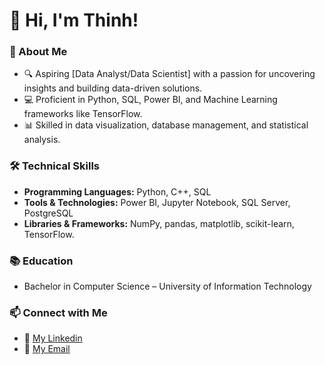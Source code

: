 # 👋 Hi, I'm Thinh!  

### 🌟 About Me  
- 🔍 Aspiring [Data Analyst/Data Scientist] with a passion for uncovering insights and building data-driven solutions.  
- 💻 Proficient in Python, SQL, Power BI, and Machine Learning frameworks like TensorFlow. 
- 📊 Skilled in data visualization, database management, and statistical analysis.  

### 🛠️ Technical Skills  
- **Programming Languages:** Python, C++, SQL  
- **Tools & Technologies:** Power BI, Jupyter Notebook, SQL Server, PostgreSQL  
- **Libraries & Frameworks:** NumPy, pandas, matplotlib, scikit-learn, TensorFlow.

### 📚 Education  
- Bachelor in Computer Science – University of Information Technology

### 📫 Connect with Me  
- 💼 [My Linkedin](https://www.linkedin.com/in/thinh-luong-ly-cong-547429291/)
- 📧 [My Email](congthinh2132@gmail.com)
